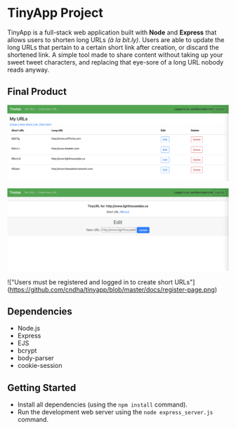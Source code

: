 # TinyApp Project

TinyApp is a full-stack web application built with **Node** and **Express** that allows users to shorten long URLs *(à la bit.ly)*. Users are able to update the long URLs that pertain to a certain short link after creation, or discard the shortened link. A simple tool made to share content without taking up your sweet tweet characters, and replacing that eye-sore of a long URL nobody reads anyway. 


## Final Product

!["User's homepage: list of urls they have converted from long to short URLs. Long URLs can be edited and shortURLs can be discarded."](https://github.com/cndha/tinyapp/blob/master/docs/urls-page.png)

!["User's edit section. Long URLs can be edited to corresponding shortURL."](https://github.com/cndha/tinyapp/blob/master/docs/edit-page.png)

!["Users must be registered and logged in to create short URLs"] (https://github.com/cndha/tinyapp/blob/master/docs/register-page.png)

## Dependencies

- Node.js
- Express
- EJS
- bcrypt
- body-parser
- cookie-session

## Getting Started

- Install all dependencies (using the `npm install` command).
- Run the development web server using the `node express_server.js` command.